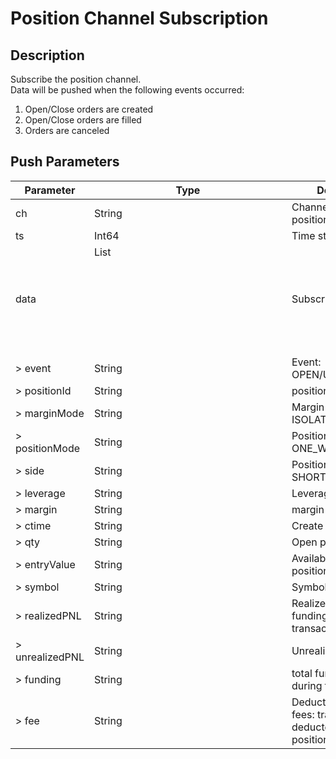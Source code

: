 # Position Channel Subscription

## Description
Subscribe the position channel.  
Data will be pushed when the following events occurred:
1. Open/Close orders are created
2. Open/Close orders are filled
3. Orders are canceled

## Push Parameters

| Parameter | Type | Description |
|-----------|------|-------------|
| ch | String | Channel name: position |
| ts | Int64 | Time stamp |
| data | List<Object> | Subscription data |
| > event | String | Event: OPEN/UPDATE/CLOSE |
| > positionId | String | position Id |
| > marginMode | String | Margin mode: ISOLATION/CROSS |
| > positionMode | String | Position mode: ONE_WAY/HEDGE |
| > side | String | Position direction: SHORT/LONG |
| > leverage | String | Leverage |
| > margin | String | margin |
| > ctime | String | Create time |
| > qty | String | Open position size |
| > entryValue | String | Available amount for positions |
| > symbol | String | Symbol |
| > realizedPNL | String | Realized PnL (exclude funding fee and transaction fee) |
| > unrealizedPNL | String | Unrealized PnL |
| > funding | String | total funding fee during the position |
| > fee | String | Deducted transaction fees: transaction fees deducted during the position |